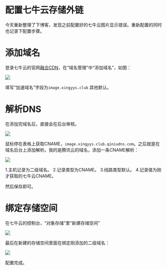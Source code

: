 # 配置七牛云存储外链


今天重新整理了下博客，发现之前配置好的七牛云图片显示错误。重新配置的同时也记录下配置步骤。

# 添加域名
登录七牛云的官网[融合CDN](https://portal.qiniu.com/cdn/domain)，在“域名管理”中“添加域名”，如图：

![](http://image.xingyys.club/blog/添加域名.png)

填写“加速域名”字段为`image.xingyys.club` 其他默认。

# 解析DNS
在添加完域名后，直接会在后台审核。

![](http://image.xingyys.club/blog/七牛云域名.png)

鼠标停在表格上获取CNAME，`image.xingyys.club.qiniudns.com`。之后就是在域名后台上添加解析。我的是腾讯云的域名，添加一条CNAME解析：

![](http://image.xingyys.club/blog/腾讯域名.png)

1.主机记录为二级域名。
2.记录类型为CNAME。 
3.线路类型默认。
4.记录值为刚才获取的七牛云CNAME。

然后保存即可。

# 绑定存储空间

在七牛云的控制台，“对象存储”里“新建存储空间”

![](http://image.xingyys.club/blog/存储空间.png)

最后在新建的存储空间里面在绑定刚添加的二级域名：

![](http://image.xingyys.club/blog/内存管理.png)

配置完成。

